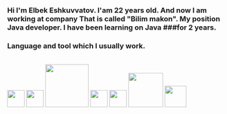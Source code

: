 ### Hi I'm Elbek Eshkuvvatov. I'am 22 years old. And now I am working at company That is called "Bilim makon". My position Java developer. I have been learning on Java ###for 2 years. 

### Language and tool which I usually work.
<br />
<code><img src="https://user-images.githubusercontent.com/82053116/175780389-d16b0b92-3a22-47d8-bd42-550ff7930c50.png" width="40px"></code> 
<code><img src="https://user-images.githubusercontent.com/82053116/175780671-70fad005-25b6-4ce9-9824-af3df7070205.png" width="40px"></code> 
<code><img src="https://user-images.githubusercontent.com/82053116/175780755-5bd90c1a-8f3b-4d0b-bfe2-5b4a39092970.png" width="100px"></code> 
<code><img src="https://user-images.githubusercontent.com/82053116/175780830-d8460ec1-0e27-4d7b-b13c-6603ca23512c.png" width="40px"></code> 
<code><img src="https://user-images.githubusercontent.com/82053116/175780907-da7d05d6-d34f-4fbe-a65b-f948350aa7dd.png" width="40px"></code> 
<code><img src="https://user-images.githubusercontent.com/82053116/175780969-623bcef1-aa7f-4435-b5e7-a803d447c7fb.png" width="80px"></code> 
<code><img src="https://user-images.githubusercontent.com/82053116/175781071-8a22af7e-e8f2-4e49-bc82-40a47a5f2da9.png" width="50px"></code>

